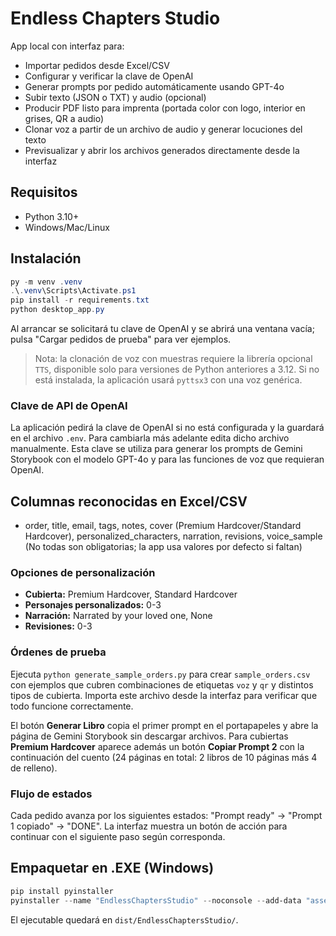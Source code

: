 
# Endless Chapters Studio

App local con interfaz para:
- Importar pedidos desde Excel/CSV
- Configurar y verificar la clave de OpenAI
- Generar prompts por pedido automáticamente usando GPT-4o
- Subir texto (JSON o TXT) y audio (opcional)
- Producir PDF listo para imprenta (portada color con logo, interior en grises, QR a audio)
- Clonar voz a partir de un archivo de audio y generar locuciones del texto
- Previsualizar y abrir los archivos generados directamente desde la interfaz

## Requisitos
- Python 3.10+
- Windows/Mac/Linux

## Instalación
```powershell
py -m venv .venv
.\.venv\Scripts\Activate.ps1
pip install -r requirements.txt
python desktop_app.py
```
Al arrancar se solicitará tu clave de OpenAI y se abrirá una ventana vacía; pulsa "Cargar pedidos de prueba" para ver ejemplos.

> Nota: la clonación de voz con muestras requiere la librería opcional `TTS`, disponible solo para versiones de Python anteriores a 3.12. Si no está instalada, la aplicación usará `pyttsx3` con una voz genérica.

### Clave de API de OpenAI

La aplicación pedirá la clave de OpenAI si no está configurada y la guardará en el archivo `.env`. Para cambiarla más adelante edita dicho archivo manualmente. Esta clave se utiliza para generar los prompts de Gemini Storybook con el modelo GPT-4o y para las funciones de voz que requieran OpenAI.

## Columnas reconocidas en Excel/CSV
- order, title, email, tags, notes, cover (Premium Hardcover/Standard Hardcover), personalized_characters, narration, revisions, voice_sample
(No todas son obligatorias; la app usa valores por defecto si faltan)

### Opciones de personalización
- **Cubierta:** Premium Hardcover, Standard Hardcover
- **Personajes personalizados:** 0-3
- **Narración:** Narrated by your loved one, None
- **Revisiones:** 0-3

### Órdenes de prueba

Ejecuta `python generate_sample_orders.py` para crear `sample_orders.csv` con ejemplos que cubren combinaciones de etiquetas `voz` y `qr` y distintos tipos de cubierta. Importa este archivo desde la interfaz para verificar que todo funcione correctamente.

El botón **Generar Libro** copia el primer prompt en el portapapeles y abre la página de Gemini Storybook sin descargar archivos. Para cubiertas **Premium Hardcover** aparece además un botón **Copiar Prompt 2** con la continuación del cuento (24 páginas en total: 2 libros de 10 páginas más 4 de relleno).

### Flujo de estados
Cada pedido avanza por los siguientes estados: "Prompt ready" → "Prompt 1 copiado" → "DONE". La interfaz muestra un botón de acción para continuar con el siguiente paso según corresponda.

## Empaquetar en .EXE (Windows)
```powershell
pip install pyinstaller
pyinstaller --name "EndlessChaptersStudio" --noconsole --add-data "assets;assets" main.py
```
El ejecutable quedará en `dist/EndlessChaptersStudio/`.
